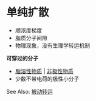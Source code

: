 # 单纯扩散

- 顺浓度梯度
- 脂质分子间隙
- 物理现象，没有生理学转运机制

**可穿过的分子**
- [脂溶性物质](脂溶性物质.md) | [非极性物质](非极性物质.md)
- 少数不带电荷的极性小分子

See Also: [被动转运](被动转运.md)
